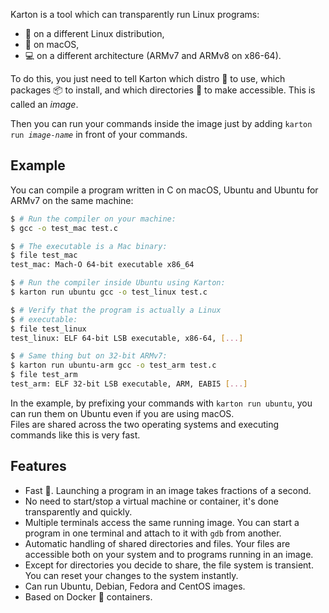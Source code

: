 Karton is a tool which can transparently run Linux programs:

* 🐧 on a different Linux distribution,
* 🍎 on macOS,
* 💻 on a different architecture (ARMv7 and ARMv8 on x86-64).

To do this, you just need to tell Karton which distro 🐧 to use, which packages 📦 to install, and which directories 📂 to make accessible. This is called an *image*.

Then you can run your commands inside the image just by adding <code>karton run <i>image-name</i></code> in front of your commands.


Example
-------

You can compile a program written in C on macOS, Ubuntu and Ubuntu for ARMv7 on the same machine:

``` sh
$ # Run the compiler on your machine:
$ gcc -o test_mac test.c

$ # The executable is a Mac binary:
$ file test_mac
test_mac: Mach-O 64-bit executable x86_64

$ # Run the compiler inside Ubuntu using Karton:
$ karton run ubuntu gcc -o test_linux test.c

$ # Verify that the program is actually a Linux
$ # executable:
$ file test_linux
test_linux: ELF 64-bit LSB executable, x86-64, [...]

$ # Same thing but on 32-bit ARMv7:
$ karton run ubuntu-arm gcc -o test_arm test.c
$ file test_arm
test_arm: ELF 32-bit LSB executable, ARM, EABI5 [...]
```

In the example, by prefixing your commands with `karton run ubuntu`, you can run them on Ubuntu even if you are using macOS.<br>
Files are shared across the two operating systems and executing commands like this is very fast.


Features
--------

* Fast 🏃. Launching a program in an image takes fractions of a second.
* No need to start/stop a virtual machine or container, it's done transparently and quickly.
* Multiple terminals access the same running image. You can start a program in one terminal and attach to it with `gdb` from another.
* Automatic handling of shared directories and files. Your files are accessible both on your system and to programs running in an image.
* Except for directories you decide to share, the file system is transient. You can reset your changes to the system instantly.
* Can run Ubuntu, Debian, Fedora and CentOS images.
* Based on Docker 🐳 containers.
